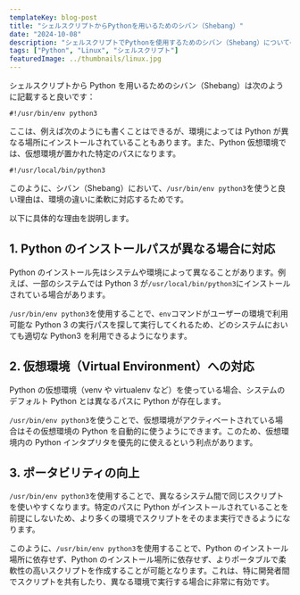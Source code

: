 ```yaml
---
templateKey: blog-post
title: "シェルスクリプトからPythonを用いるためのシバン（Shebang）"
date: "2024-10-08"
description: "シェルスクリプトでPythonを使用するためのシバン（Shebang）についての解説。仮想環境やシステム間の違いに対応するために、/usr/bin/env python3 を使う利点を説明します。"
tags: ["Python", "Linux", "シェルスクリプト"]
featuredImage: ../thumbnails/linux.jpg
---
```


シェルスクリプトから Python を用いるためのシバン（Shebang）は次のように記載すると良いです：

```
#!/usr/bin/env python3
```

ここは、例えば次のようにも書くことはできるが、環境によっては Python が異なる場所にインストールされていることもあります。また、Python 仮想環境では、仮想環境が置かれた特定のパスになります。

```
#!/usr/local/bin/python3
```

このように、シバン（Shebang）において、`/usr/bin/env python3`を使うと良い理由は、環境の違いに柔軟に対応するためです。

以下に具体的な理由を説明します。

## 1. Python のインストールパスが異なる場合に対応

Python のインストール先はシステムや環境によって異なることがあります。例えば、一部のシステムでは Python 3 が`/usr/local/bin/python3`にインストールされている場合があります。

`/usr/bin/env python3`を使用することで、`env`コマンドがユーザーの環境で利用可能な Python 3 の実行パスを探して実行してくれるため、どのシステムにおいても適切な Python3 を利用できるようになります。

## 2. 仮想環境（Virtual Environment）への対応

Python の仮想環境（venv や virtualenv など）を使っている場合、システムのデフォルト Python とは異なるパスに Python が存在します。

`/usr/bin/env python3`を使うことで、仮想環境がアクティベートされている場合はその仮想環境の Python を自動的に使うようにできます。このため、仮想環境内の Python インタプリタを優先的に使えるという利点があります。

## 3. ポータビリティの向上

`/usr/bin/env python3`を使用することで、異なるシステム間で同じスクリプトを使いやすくなります。特定のパスに Python がインストールされていることを前提にしないため、より多くの環境でスクリプトをそのまま実行できるようになります。

このように、`/usr/bin/env python3`を使用することで、Python のインストール場所に依存せず、Python のインストール場所に依存せず、よりポータブルで柔軟性の高いスクリプトを作成することが可能となります。これは、特に開発者間でスクリプトを共有したり、異なる環境で実行する場合に非常に有効です。
